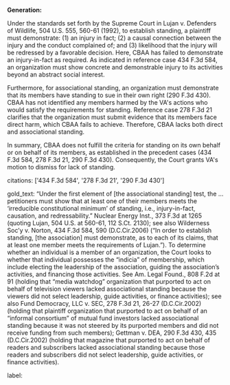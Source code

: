 **Generation:**

Under the standards set forth by the Supreme Court in Lujan v. Defenders of Wildlife, 504 U.S. 555, 560-61 (1992), to establish standing, a plaintiff must demonstrate: (1) an injury in fact; (2) a causal connection between the injury and the conduct complained of; and (3) likelihood that the injury will be redressed by a favorable decision. Here, CBAA has failed to demonstrate an injury-in-fact as required. As indicated in reference case 434 F.3d 584, an organization must show concrete and demonstrable injury to its activities beyond an abstract social interest.

Furthermore, for associational standing, an organization must demonstrate that its members have standing to sue in their own right (290 F.3d 430). CBAA has not identified any members harmed by the VA's actions who would satisfy the requirements for standing. Reference case 278 F.3d 21 clarifies that the organization must submit evidence that its members face direct harm, which CBAA fails to achieve. Therefore, CBAA lacks both direct and associational standing.

In summary, CBAA does not fulfill the criteria for standing on its own behalf or on behalf of its members, as established in the precedent cases (434 F.3d 584, 278 F.3d 21, 290 F.3d 430). Consequently, the Court grants VA's motion to dismiss for lack of standing.

citations: ['434 F.3d 584', '278 F.3d 21', '290 F.3d 430']

gold_text: “Under the first element of [the associational standing] test, the ... petitioners must show that at least one of their members meets the ‘irreducible constitutional minimum’ of standing, i.e., injury-in-fact, causation, and redressability.” Nuclear Energy Inst., 373 F.3d at 1265 (quoting Lujan, 504 U.S. at 560-61, 112 S.Ct. 2130); see also Wilderness Soc’y v. Norton, 434 F.3d 584, 590 (D.C.Cir.2006) (“In order to establish standing, [the association] must demonstrate, as to each of its claims, that at least one member meets the requirements of Lujan.”). To determine whether an individual is a member of an organization, the Court looks to whether that individual possesses the “indicia” of membership, which include electing the leadership of the association, guiding the association’s activities, and financing those activities. See Am. Legal Found., 808 F.2d at 91 (holding that “media watchdog” organization that purported to act on behalf of television viewers lacked associational standing because the viewers did not select leadership, guide activities, or finance activities); see also Fund Democracy, LLC v. SEC, 278 F.3d 21, 26-27 (D.C.Cir.2002) (holding that plaintiff organization that purported to act on behalf of an “informal consortium” of mutual fund investors lacked associational standing because it was not steered by its purported members and did not receive funding from such members); Gettman v. DEA, 290 F.3d 430, 435 (D.C.Cir.2002) (holding that magazine that purported to act on behalf of readers and subscribers lacked associational standing because those readers and subscribers did not select leadership, guide activities, or finance activities).

label: 